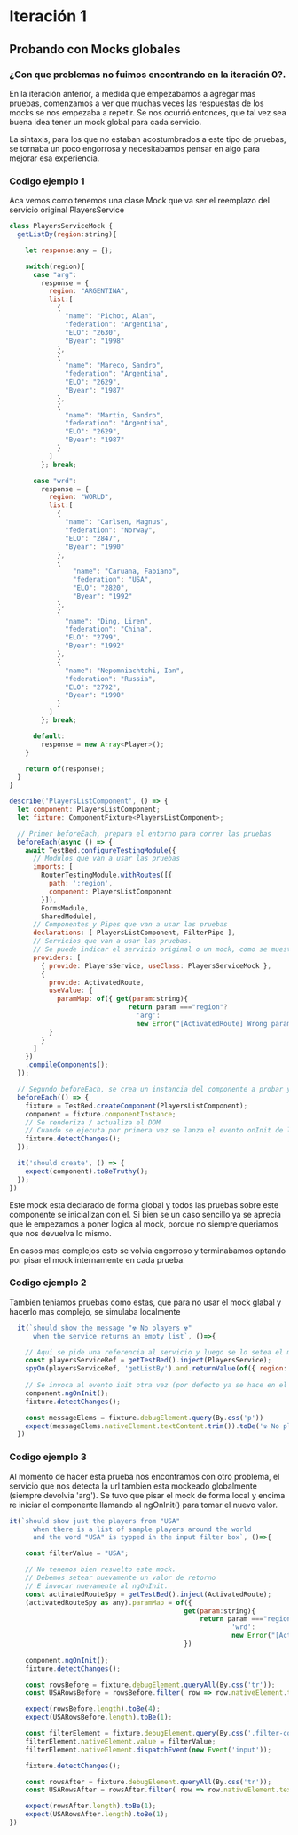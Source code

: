 # Iteración 1 

## Probando con Mocks globales

### ¿Con que problemas no fuimos encontrando en la iteración 0?.

En la iteración anterior, a medida que empezabamos a agregar mas pruebas, comenzamos a ver que muchas veces las respuestas de los mocks se nos empezaba a repetir. Se nos ocurrió entonces, que tal vez sea buena idea tener un mock global para cada servicio.

La sintaxis, para los que no estaban acostumbrados a este tipo de pruebas, se tornaba un poco engorrosa y necesitabamos pensar en algo para mejorar esa experiencia.

### Codigo ejemplo 1

Aca vemos como tenemos una clase Mock que va ser el reemplazo del servicio original PlayersService

```js
class PlayersServiceMock {
  getListBy(region:string){

    let response:any = {};

    switch(region){
      case "arg": 
        response = {
          region: "ARGENTINA",
          list:[
            {
              "name": "Pichot, Alan",
              "federation": "Argentina",
              "ELO": "2630",
              "Byear": "1998"
            },
            {
              "name": "Mareco, Sandro",
              "federation": "Argentina",
              "ELO": "2629",
              "Byear": "1987"
            },
            {
              "name": "Martin, Sandro",
              "federation": "Argentina",
              "ELO": "2629",
              "Byear": "1987"
            }
          ]
        }; break;

      case "wrd":
        response = {
          region: "WORLD",
          list:[
            {
              "name": "Carlsen, Magnus",
              "federation": "Norway",
              "ELO": "2847",
              "Byear": "1990"
            },
            {
                "name": "Caruana, Fabiano",
                "federation": "USA",
                "ELO": "2820",
                "Byear": "1992"
            },
            {
              "name": "Ding, Liren",
              "federation": "China",
              "ELO": "2799",
              "Byear": "1992"
            },
            {
              "name": "Nepomniachtchi, Ian",
              "federation": "Russia",
              "ELO": "2792",
              "Byear": "1990"
            }
          ]
        }; break;

      default: 
        response = new Array<Player>();
    }

    return of(response);
  }
}

describe('PlayersListComponent', () => {
  let component: PlayersListComponent;
  let fixture: ComponentFixture<PlayersListComponent>;

  // Primer beforeEach, prepara el entorno para correr las pruebas
  beforeEach(async () => {
    await TestBed.configureTestingModule({
      // Modulos que van a usar las pruebas
      imports: [
        RouterTestingModule.withRoutes([{
          path: ':region',
          component: PlayersListComponent
        }]), 
        FormsModule, 
        SharedModule],
      // Componentes y Pipes que van a usar las pruebas
      declarations: [ PlayersListComponent, FilterPipe ],
      // Servicios que van a usar las pruebas.
      // Se puede indicar el servicio original o un mock, como se muestra en estos casos.
      providers: [
        { provide: PlayersService, useClass: PlayersServiceMock },
        {
          provide: ActivatedRoute,
          useValue: {
            paramMap: of({ get(param:string){ 
                              return param ==="region"? 
                                'arg': 
                                new Error("[ActivatedRoute] Wrong param") } })
          }
        }
      ]
    })
    .compileComponents();
  });

  // Segundo beforeEach, se crea un instancia del componente a probar y se renderiza el DOM
  beforeEach(() => {
    fixture = TestBed.createComponent(PlayersListComponent);
    component = fixture.componentInstance;
    // Se renderiza / actualiza el DOM 
    // Cuando se ejecuta por primera vez se lanza el evento onInit de los componentes.
    fixture.detectChanges();
  });

  it('should create', () => {
    expect(component).toBeTruthy();
  });
})
```
Este mock esta declarado de forma global y todos las pruebas sobre este componente se inicializan con el. Si bien se un caso sencillo ya se aprecia que le empezamos a poner logica al mock, porque no siempre queriamos que nos devuelva lo mismo. 

En casos mas complejos esto se volvia engorroso y terminabamos optando por pisar el mock internamente en cada prueba.

### Codigo ejemplo 2

Tambien teniamos pruebas como estas, que para no usar el mock glabal y hacerlo mas complejo, se simulaba localmente

```js
  it(`should show the message "☢ No players ☢"
      when the service returns an empty list`, ()=>{

    // Aqui se pide una referencia al servicio y luego se lo setea el mock
    const playersServiceRef = getTestBed().inject(PlayersService);
    spyOn(playersServiceRef, 'getListBy').and.returnValue(of({ region: "", list: [] }));
    
    // Se invoca al evento init otra vez (por defecto ya se hace en el beforeEach)
    component.ngOnInit();
    fixture.detectChanges();

    const messageElems = fixture.debugElement.query(By.css('p'))
    expect(messageElems.nativeElement.textContent.trim()).toBe('☢ No players ☢');
  })
```

### Codigo ejemplo 3

Al momento de hacer esta prueba nos encontramos con otro problema, el servicio que nos detecta la url tambien esta mockeado globalmente (siempre devolvia 'arg'). Se tuvo que pisar el mock de forma local y encima re iniciar el componente llamando al ngOnInit() para tomar el nuevo valor.

```js
it(`should show just the players from "USA"
      when there is a list of sample players around the world 
      and the word "USA" is typped in the input filter box`, ()=>{

    const filterValue = "USA";

    // No tenemos bien resuelto este mock.
    // Debemos setear nuevamente un valor de retorno
    // E invocar nuevamente al ngOnInit. 
    const activatedRouteSpy = getTestBed().inject(ActivatedRoute);
    (activatedRouteSpy as any).paramMap = of({ 
                                            get(param:string){ 
                                                return param ==="region"? 
                                                        'wrd': 
                                                        new Error("[ActivatedRoute] Wrong param") } 
                                            })
    
    component.ngOnInit();
    fixture.detectChanges();

    const rowsBefore = fixture.debugElement.queryAll(By.css('tr'));
    const USARowsBefore = rowsBefore.filter( row => row.nativeElement.textContent.includes(filterValue))

    expect(rowsBefore.length).toBe(4);
    expect(USARowsBefore.length).toBe(1);

    const filterElement = fixture.debugElement.query(By.css('.filter-container input#filter'));
    filterElement.nativeElement.value = filterValue;
    filterElement.nativeElement.dispatchEvent(new Event('input'));

    fixture.detectChanges();

    const rowsAfter = fixture.debugElement.queryAll(By.css('tr'));
    const USARowsAfter = rowsAfter.filter( row => row.nativeElement.textContent.includes(filterValue))

    expect(rowsAfter.length).toBe(1);
    expect(USARowsAfter.length).toBe(1);
})
```